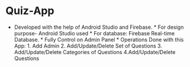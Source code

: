 # Quiz-App
- Developed with the help of Android Studio and Firebase. * For design purpose- Android Studio used * For database: Firebase Real-time Database.  * Fully Control on Admin Panel * Operations Done with this App: 1. Add Admin 2. Add/Update/Delete  Set of Questions 3. Add/Update/Delete Categories of Questions 4.Add/Update/Delete Questions 
